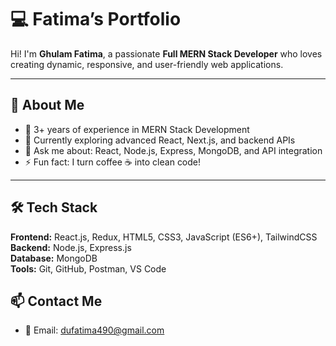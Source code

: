 # 💻 Fatima’s Portfolio

Hi! I'm **Ghulam Fatima**, a passionate **Full MERN Stack Developer** who loves creating dynamic, responsive, and user-friendly web applications.

---

## 🚀 About Me
- 💼 3+ years of experience in MERN Stack Development  
- 🌱 Currently exploring advanced React, Next.js, and backend APIs  
- 💬 Ask me about: React, Node.js, Express, MongoDB, and API integration  
- ⚡ Fun fact: I turn coffee ☕ into clean code!  

---

## 🛠️ Tech Stack
**Frontend:** React.js, Redux, HTML5, CSS3, JavaScript (ES6+), TailwindCSS  
**Backend:** Node.js, Express.js  
**Database:** MongoDB  
**Tools:** Git, GitHub, Postman, VS Code  
## 📫 Contact Me
- 📧 Email: dufatima490@gmail.com 
